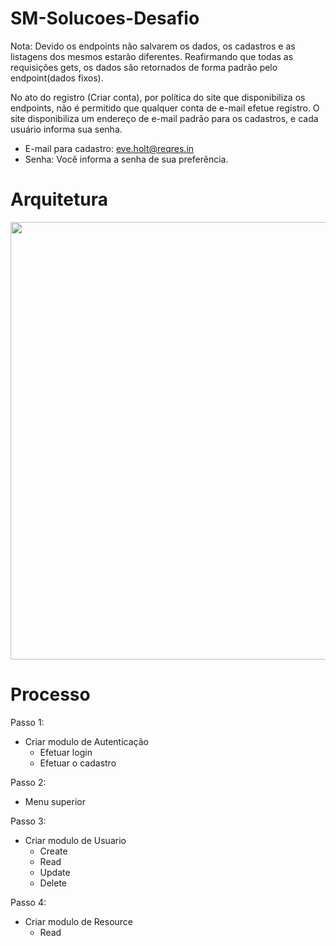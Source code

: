 # SM-Solucoes-Desafio

Nota: Devido os endpoints não salvarem os dados, os cadastros e as listagens dos mesmos estarão diferentes. Reafirmando que todas as requisições gets, os dados são retornados de forma padrão pelo endpoint(dados fixos).

No ato do registro (Criar conta), por política do site que disponibiliza os endpoints, não é permitido que qualquer conta de e-mail efetue registro. O site disponibiliza um endereço de e-mail padrão para os cadastros, e cada usuário informa sua senha.

  - E-mail para cadastro: eve.holt@reqres.in
  - Senha: Você informa a senha de sua preferência.

# Arquitetura
<div align="center">
  <img src="https://user-images.githubusercontent.com/49588293/196011932-2e05b129-ae0c-4e97-8356-fe6178ed6fa3.png" width="700px" />
</div>

# Processo
Passo 1:
  - Criar modulo de Autenticação
    - Efetuar login
    - Efetuar o cadastro

Passo 2:
  - Menu superior

Passo 3:
  - Criar modulo de Usuario
    - Create
    - Read
    - Update
    - Delete

Passo 4:
  - Criar modulo de Resource
    - Read
